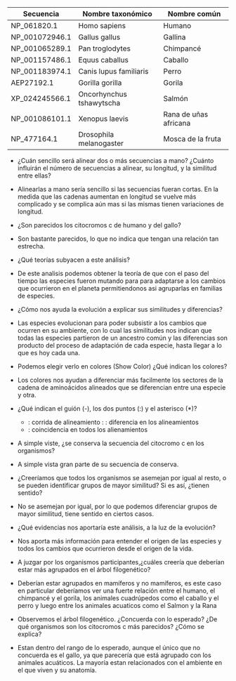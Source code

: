 | Secuencia      | Nombre taxonómico        | Nombre común              |
|----------------|--------------------------|---------------------------|
| NP_061820.1    | Homo sapiens             | Humano                    |
| NP_001072946.1 | Gallus gallus            | Gallina                   |
| NP_001065289.1 | Pan troglodytes          | Chimpancé                 |
| NP_001157486.1 | Equus caballus           | Caballo                   |
| NP_001183974.1 | Canis lupus familiaris   | Perro                     |
| AEP27192.1     | Gorilla gorilla          | Gorila                    |
| XP_024245566.1 | Oncorhynchus tshawytscha | Salmón                    |
| NP_001086101.1 | Xenopus laevis           | Rana de uñas africana     |
| NP_477164.1    | Drosophila melanogaster  | Mosca de la fruta         |


* ¿Cuán sencillo será alinear dos o más secuencias a mano? ¿Cuánto influirán el número de secuencias a alinear, su longitud, y la similitud entre ellas?

- Alinearlas a mano sería sencillo si las secuencias fueran cortas. En la medida que las cadenas aumentan en longitud se vuelve más complicado y se complica aún mas si las mismas tienen variaciones de longitud.

* ¿Son parecidos los citocromos c de humano y del gallo?

- Son bastante parecidos, lo que no indica que tengan una relación tan estrecha.

* ¿Qué teorías subyacen a este análisis?

- De este analisis podemos obtener la teoría de que con el paso del tiempo las especies fueron mutando para para adaptarse a los cambios que ocurrieron en el planeta permitiendonos asi agruparlas en familias de especies.

* ¿Cómo nos ayuda la evolución a explicar sus similitudes y diferencias?

- Las especies evolucionan para poder subsistir a los cambios que ocurren en su ambiente, con lo cual las similitudes nos indican que todas las especies partieron de un ancestro común y las diferencias son producto del proceso de adaptación de cada especie, hasta llegar a lo que es hoy cada una.

* Podemos elegir verlo en colores (Show Color) ¿Qué indican los colores?

- Los colores nos ayudan a diferenciar más facilmente los sectores de la cadena de aminoácidos alineados que se diferencian entre una especie y otra.

* ¿Qué indican el guión (-), los dos puntos (:) y el asterisco (*)?

    - : corrida de alineamiento
	: : diferencia en los alineamientos
	* : coincidencia en todos los alienamientos

* A simple viste, ¿se conserva la secuencia del citocromo c en los organismos?

- A simple vista gran parte de su secuencia de conserva.

* ¿Creeríamos que todos los organismos se asemejan por igual al resto, o se pueden identificar grupos de mayor similitud? Si es así, ¿tienen sentido?

- No se asemejan por igual, por lo que podemos diferenciar grupos de mayor similitud, tiene sentido en ciertos casos.

* ¿Qué evidencias nos aportaría este análisis, a la luz de la evolución?

- Nos aporta más información para entender el origen de las especies y todos los cambios que ocurrieron desde el origen de la vida.

* A juzgar por los organismos participantes,¿cuáles creería que deberían estar más agrupados en el árbol filogenético?

- Deberían estar agrupados en mamíferos y no mamíferos, es este caso en particular deberíamos ver una fuerte relación entre el humano, el chimpancé y el gorila, los animales cuadrúpedos como el caballo y el perro y luego entre los animales acuaticos como el Salmon y la Rana

* Observemos el árbol filogenético. ¿Concuerda con lo esperado? ¿De qué organismos son los citocromos c más parecidos? ¿Cómo se explica?

- Estan dentro del rango de lo esperado, aunque el único que no concuerda es el gallo, ya que parecería que está agrupado con los animales acuáticos. La mayoría estan relacionados con el ambiente en el que viven y su anatomía.